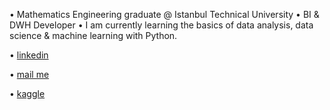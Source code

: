 • Mathematics Engineering graduate @ Istanbul Technical University
• BI & DWH Developer
• I am currently learning the basics of data analysis, data science & machine learning with Python.




• [linkedin](https://www.linkedin.com/in/sinansenocak/)

• [mail me](https://mail.google.com/mail/u/0/?fs=1&to=snnsnck@gmail.com&tf=cm)

• [kaggle](https://www.kaggle.com/sinanenocak)

